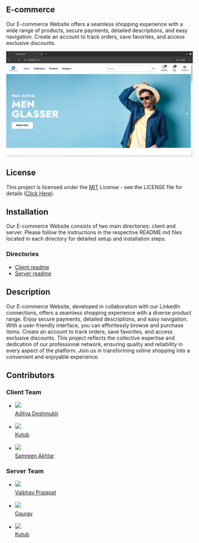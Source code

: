 ## E-commerce

Our E-commerce Website offers a seamless shopping experience with a wide range of products, secure payments, detailed descriptions, and easy navigation. Create an account to track orders, save favorites, and access exclusive discounts.

<img src="./client/images/web1.png" alt="Project Screenshot" />


## License
This project is licensed under the [MIT](https://choosealicense.com/licenses/mit/) License - see the LICENSE file for details ([Click Here](./LICENSE)).


## Installation

Our E-commerce Website consists of two main directories: client and server. Please follow the instructions in the respective README.md files located in each directory for detailed setup and installation steps.

### Directories

- [Client readme](./client/README.md)
- [Server readme](./server/README.md)

## Description

Our E-commerce Website, developed in collaboration with our LinkedIn connections, offers a seamless shopping experience with a diverse product range. Enjoy secure payments, detailed descriptions, and easy navigation. With a user-friendly interface, you can effortlessly browse and purchase items. Create an account to track orders, save favorites, and access exclusive discounts. This project reflects the collective expertise and dedication of our professional network, ensuring quality and reliability in every aspect of the platform. Join us in transforming online shopping into a convenient and enjoyable experience.

## Contributors

### Client Team

- [<img src="https://github.com/Aditya-Deshmukh9.png" width="30px"/><sub><br><a href="https://github.com/Aditya-Deshmukh9">Aditya Deshmukh</a></sub>](https://github.com/Aditya-Deshmukh9)<br><br>
- [<img src="https://github.com/Md-Kutub-Islam.png" width="30px"/><sub><br><a href="https://github.com/Md-Kutub-Islam">Kutub</a></sub>](https://github.com/Md-Kutub-Islam)<br><br>
- [<img src="https://github.com/Samreen2509.png" width="30px"/><sub><br><a href="https://github.com/Samreen2509">Samreen Akhtar</a></sub>](https://github.com/Samreen2509)<br>


### Server Team

- [<img src="https://github.com/vai7725.png" width="30px"/><sub><br><a href="https://github.com/vai7725">Vaibhav Prajapat</a></sub>](https://github.com/vai7725)<br><br>
- [<img src="https://github.com/Gauravst.png" width="30px"/><sub><br><a href="https://github.com/Gauravst">Gaurav</a></sub>](https://github.com/Gauravst)<br><br>
- [<img src="https://github.com/Md-Kutub-Islam.png" width="30px"/><sub><br><a href="https://github.com/Md-Kutub-Islam">Kutub</a></sub>](https://github.com/Md-Kutub-Islam)<br>
